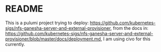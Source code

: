 # README
This is a pulumi project trying to deploy: 
https://github.com/kubernetes-sigs/nfs-ganesha-server-and-external-provisioner, 
from the docs in: https://github.com/kubernetes-sigs/nfs-ganesha-server-and-external-provisioner/blob/master/docs/deployment.md, I am using civo for this currently. 

